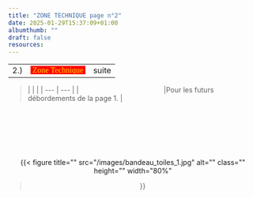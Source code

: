 ```yaml
---
title: "ZONE TECHNIQUE page n°2" 
date: 2025-01-29T15:37:09+01:00
albumthumb: ""
draft: false
resources:
---
```


|            |           |              | 
|   ---      |    :-:    |      --:     |
|  2.)       |<span  style="background-color:red; color:#ffd700; font-size:100%; font-family:verdana;">&nbsp;Zone Technique&nbsp;</span>|     suite    | 

>|            |           |
|   ---      |    ---    |
|<span style="color:white; font-size:100%;">Page vide, pour l'instant...</span>|Pour les futurs débordements de la page 1. |

<br><br><br><br><br>
<center>

{{< figure
  title=""
  src="/images/bandeau_toiles_1.jpg"
  alt="" 
  class=""
  height=""
  width="80%"
>}}

</center>




